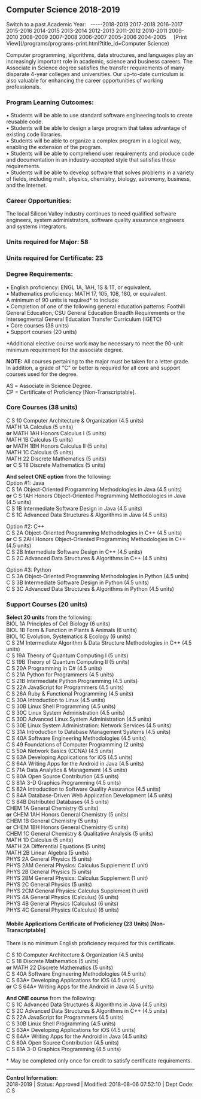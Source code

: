 Computer Science 2018-2019
--------------------------



Switch to a past Academic Year:   \-----2018-2019 2017-2018 2016-2017 2015-2016 2014-2015 2013-2014 2012-2013 2011-2012 2010-2011 2009-2010 2008-2009 2007-2008 2006-2007 2005-2006 2004-2005     [Print View](/programs/programs-print.html?title_id=Computer Science)

Computer programming, algorithms, data structures, and languages play an increasingly important role in academic, science and business careers. The Associate in Science degree satisfies the transfer requirements of many disparate 4-year colleges and universities. Our up-to-date curriculum is also valuable for enhancing the career opportunities of working professionals.

### Program Learning Outcomes:

• Students will be able to use standard software engineering tools to create reusable code.  
• Students will be able to design a large program that takes advantage of existing code libraries.  
• Students will be able to organize a complex program in a logical way, enabling the extension of the program.  
• Students will be able to comprehend user requirements and produce code and documentation in an industry-accepted style that satisfies those requirements.  
• Students will be able to develop software that solves problems in a variety of fields, including math, physics, chemistry, biology, astronomy, business, and the Internet.

### Career Opportunities:

The local Silicon Valley industry continues to need qualified software engineers, system administrators, software quality assurance engineers and systems integrators.

### Units required for Major: 58

### Units required for Certificate: 23

### Degree Requirements:

• English proficiency: ENGL 1A, 1AH, 1S & 1T, or equivalent.  
• Mathematics proficiency: MATH 17, 105, 108, 180, or equivalent.  
A minimum of 90 units is required\* to include:  
• Completion of one of the following general education patterns: Foothill General Education, CSU General Education Breadth Requirements or the Intersegmental General Education Transfer Curriculum (IGETC)  
• Core courses (38 units)  
• Support courses (20 units)  

\*Additional elective course work may be necessary to meet the 90-unit minimum requirement for the associate degree.  

**NOTE:** All courses pertaining to the major must be taken for a letter grade. In addition, a grade of "C" or better is required for all core and support courses used for the degree.

AS = Associate in Science Degree.  
CP = Certificate of Proficiency \[Non-Transcriptable\].  

### Core Courses (38 units)

C S 10 Computer Architecture & Organization (4.5 units)  
MATH 1A Calculus (5 units)  
**or** MATH 1AH Honors Calculus I (5 units)  
MATH 1B Calculus (5 units)  
**or** MATH 1BH Honors Calculus II (5 units)  
MATH 1C Calculus (5 units)  
MATH 22 Discrete Mathematics (5 units)  
**or** C S 18 Discrete Mathematics (5 units)  

**And select ONE option** from the following:  
Option #1: Java  
C S 1A Object-Oriented Programming Methodologies in Java (4.5 units)  
**or** C S 1AH Honors Object-Oriented Programming Methodologies in Java (4.5 units)  
C S 1B Intermediate Software Design in Java (4.5 units)  
C S 1C Advanced Data Structures & Algorithms in Java (4.5 units)  

Option #2: C++  
C S 2A Object-Oriented Programming Methodologies in C++ (4.5 units)  
**or** C S 2AH Honors Object-Oriented Programming Methodologies in C++ (4.5 units)  
C S 2B Intermediate Software Design in C++ (4.5 units)  
C S 2C Advanced Data Structures & Algorithms in C++ (4.5 units)  

Option #3: Python  
C S 3A Object-Oriented Programming Methodologies in Python (4.5 units)  
C S 3B Intermediate Software Design in Python (4.5 units)  
C S 3C Advanced Data Structures & Algorithms in Python (4.5 units)

### Support Courses (20 units)



**Select 20 units** from the following:  
BIOL 1A Principles of Cell Biology (6 units)  
BIOL 1B Form & Function in Plants & Animals (6 units)  
BIOL 1C Evolution, Systematics & Ecology (6 units)  
C S 2M Intermediate Algorithm & Data Structure Methodologies in C++ (4.5 units)  
C S 19A Theory of Quantum Computing I (5 units)  
C S 19B Theory of Quantum Computing II (5 units)  
C S 20A Programming in C# (4.5 units)  
C S 21A Python for Programmers (4.5 units)  
C S 21B Intermediate Python Programming (4.5 units)  
C S 22A JavaScript for Programmers (4.5 units)  
C S 26A Ruby & Functional Programming (4.5 units)  
C S 30A Introduction to Linux (4.5 units)  
C S 30B Linux Shell Programming (4.5 units)  
C S 30C Linux System Administration (4.5 units)  
C S 30D Advanced Linux System Administration (4.5 units)  
C S 30E Linux System Administration: Network Services (4.5 units)  
C S 31A Introduction to Database Management Systems (4.5 units)  
C S 40A Software Engineering Methodologies (4.5 units)  
C S 49 Foundations of Computer Programming (2 units)  
C S 50A Network Basics (CCNA) (4.5 units)  
C S 63A Developing Applications for iOS (4.5 units)  
C S 64A Writing Apps for the Android in Java (4.5 units)  
C S 71A Data Analytics & Management (4.5 units)  
C S 80A Open Source Contribution (4.5 units)  
C S 81A 3-D Graphics Programming (4.5 units)  
C S 82A Introduction to Software Quality Assurance (4.5 units)  
C S 84A Database-Driven Web Application Development (4.5 units)  
C S 84B Distributed Databases (4.5 units)  
CHEM 1A General Chemistry (5 units)  
**or** CHEM 1AH Honors General Chemistry (5 units)  
CHEM 1B General Chemistry (5 units)  
**or** CHEM 1BH Honors General Chemistry (5 units)  
CHEM 1C General Chemistry & Qualitative Analysis (5 units)  
MATH 1D Calculus (5 units)  
MATH 2A Differential Equations (5 units)  
MATH 2B Linear Algebra (5 units)  
PHYS 2A General Physics (5 units)  
PHYS 2AM General Physics: Calculus Supplement (1 unit)  
PHYS 2B General Physics (5 units)  
PHYS 2BM General Physics: Calculus Supplement (1 unit)  
PHYS 2C General Physics (5 units)  
PHYS 2CM General Physics: Calculus Supplement (1 unit)  
PHYS 4A General Physics (Calculus) (6 units)  
PHYS 4B General Physics (Calculus) (6 units)  
PHYS 4C General Physics (Calculus) (6 units)

#### Mobile Applications Certificate of Proficiency (23 Units) \[Non-Transcriptable\]

There is no minimum English proficiency required for this certificate.  

C S 10 Computer Architecture & Organization (4.5 units)  
C S 18 Discrete Mathematics (5 units)  
**or** MATH 22 Discrete Mathematics (5 units)  
C S 40A Software Engineering Methodologies (4.5 units)  
C S 63A\* Developing Applications for iOS (4.5 units)  
**or** C S 64A\* Writing Apps for the Android in Java (4.5 units)  
  
**And ONE course** from the following:  
C S 1C Advanced Data Structures & Algorithms in Java (4.5 units)  
C S 2C Advanced Data Structures & Algorithms in C++ (4.5 units)  
C S 22A JavaScript for Programmers (4.5 units)  
C S 30B Linux Shell Programming (4.5 units)  
C S 63A\* Developing Applications for iOS (4.5 units)  
C S 64A\* Writing Apps for the Android in Java (4.5 units)  
C S 80A Open Source Contribution (4.5 units)  
C S 81A 3-D Graphics Programming (4.5 units)  

\* May be completed only once for credit to satisfy certificate requirements.

* * *

**Control Information:**  
2018-2019 | Status: Approved | Modified: 2018-08-06 07:52:10 | Dept Code: C S
